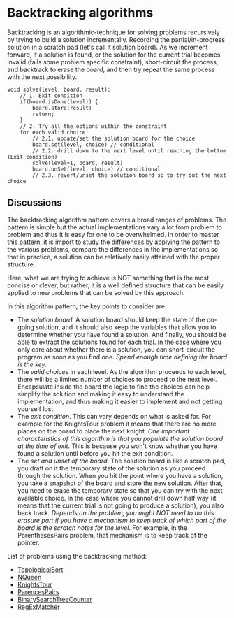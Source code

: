 # Backtracking algorithms

Backtracking is an algorithmic-technique for solving problems recursively by trying to build a solution incrementally.
Recording the partial/in-progress solution in a scratch pad (let's call it solution board). As we increment forward,
if a solution is found, or the solution for the current trial becomes invalid (fails some problem specific constraint), 
short-circuit the process, and backtrack to erase the board, and then try repeat the same process with the next 
possibility.

```
void solve(level, board, result):
	// 1. Exit condition
    if(board.isDone(level)) {
        board.store(result)
        return;    	
   	}
    // 2. Try all the options within the constraint
    for each valid choice: 
    	// 2.1. update/set the solution board for the choice
        board.set(level, choice) // conditional
    	// 2.2. drill down to the next level until reaching the bottom (Exit condition)
        solve(level+1, board, result)
        board.unSet(level, choice) // conditional
    	// 2.3. revert/unset the solution board so to try out the next choice
```  

## Discussions
The backtracking algorithm pattern covers a broad ranges of problems. The pattern is 
simple but the actual implementations vary a lot from problem to problem and thus it is 
easy for one to be overwhelmed. In order to master this pattern, it is import to study 
the differences by applying the pattern to the various problems, compare the differences
in the implementations so that in practice, a solution can be relatively easily attained
with the proper structure.

Here, what we are trying to achieve is NOT something that is the most concise or clever, 
but rather, it is a well defined structure that can be easily applied to new problems 
that can be solved by this approach. 

In this algorithm pattern, the key points to consider are:

* The *solution board*. A solution board should keep the state of the on-going solution, 
and it should also keep the variables that allow you to determine whether you have found 
a solution. And finally, you should be able to extract the solutions found for each trial. 
In the case where you only care about whether there is a solution, you can short-circuit 
the program as soon as you find one. *Spend enough time defining the board is the key*.
* The *valid choices* in each level. As the algorithm proceeds to each level, there will
be a limited number of choices to proceed to the next level. Encapsulate inside the board
the logic to find the choices can help simplify the solution and making it easy to 
understand the implementation, and thus making it easier to implement and not getting
yourself lost.
* The *exit condition*. This can vary depends on what is asked for. For example for the 
KnightsTour problem it means that there are no more places on the board to place the 
next knight. *One important characteristics of this algorithm is that you populate the*
*solution board at the time of exit*. This is because you won't know whether you have 
found a solution until before you hit the exit condition. 
* The *set and unset of the board*. The solution board is like a scratch pad, you draft
on it the temporary state of the solution as you proceed through the solution. When you
hit the point where you have a solution, you take a snapshot of the board and store the
new solution. After that, you need to erase the temporary state so that you can try with
the next available choice. In the case where you cannot drill down half way (it means that
the current trial is not going to produce a solution), you also back track. *Depends on* 
*the problem, you might NOT need to do this erasure part if you have a mechanism to keep* 
*track of which part of the board is the scratch notes for the level*. For example, in the 
ParenthesesPairs problem, that mechanism is to keep track of the pointer.

List of problems using the backtracking method:

* [TopologicalSort](../graph/topologicalsort/TopologicalSort.java)
* [NQueen](NQueen2.java)
* [KnightsTour](KnightsTour.java)
* [ParencesPairs](ParencesPairs.java)
* [BinarySearchTreeCounter](BinarySearchTreeCounter.java)
* [RegExMatcher](RegExMatcher.java)
